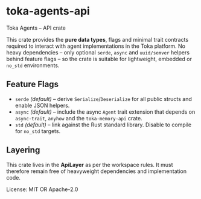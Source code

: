 # toka-agents-api

Toka Agents – API crate

This crate provides the **pure data types**, flags and minimal trait
contracts required to interact with agent implementations in the Toka
platform.  No heavy dependencies – only optional `serde`, `async` and
`uuid/semver` helpers behind feature flags – so the crate is suitable for
lightweight, embedded or `no_std` environments.

## Feature Flags
* `serde` *(default)* – derive `Serialize`/`Deserialize` for all public
  structs and enable JSON helpers.
* `async` *(default)* – include the async `Agent` trait extension that
  depends on `async-trait`, `anyhow` and the `toka-memory-api` crate.
* `std`  *(default)* – link against the Rust standard library.  Disable to
  compile for `no_std` targets.

## Layering
This crate lives in the **ApiLayer** as per the workspace rules.  It must
therefore remain free of heavyweight dependencies and implementation code.

License: MIT OR Apache-2.0
